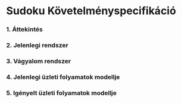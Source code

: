 Sudoku Követelményspecifikáció
==========================================

### 1. Áttekintés
 
### 2. Jelenlegi rendszer

### 3. Vágyalom rendszer

### 4. Jelenlegi üzleti folyamatok modellje

### 5. Igényelt üzleti folyamatok modellje
